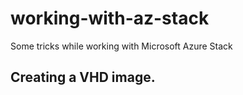 # working-with-az-stack
Some tricks while working with Microsoft Azure Stack

## Creating a VHD image.

